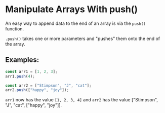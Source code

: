 # Manipulate Arrays With push()
An easy way to append data to the end of an array is via the ```push()``` function.

```.push()``` takes one or more parameters and "pushes" them onto the end of the array.

## Examples:
```javascript
const arr1 = [1, 2, 3];
arr1.push(4);

const arr2 = ["Stimpson", "J", "cat"];
arr2.push(["happy", "joy"]);
```
```arr1``` now has the value ```[1, 2, 3, 4]``` and ```arr2``` has the value ["Stimpson", "J", "cat", ["happy", "joy"]].
